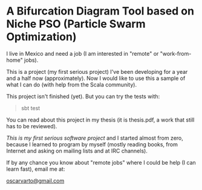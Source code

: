 A Bifurcation Diagram Tool based on Niche PSO (Particle Swarm Optimization) 
===========================================================================

I live in Mexico and need a job (I am interested in "remote" or "work-from-home" jobs).

This is a project (my first serious project) I've been developing for a year and a half now
(approximately).
Now I would like to use this a sample of what I can do (with help from the Scala community).

This project isn't finished (yet). But you can try the tests with:
> sbt test

You can read about this project in my thesis (it is thesis.pdf, a work that still has to
be reviewed).

*This is my first serious software project* and I started almost from zero, because I learned
to program by myself (mostly reading books, from Internet and asking on mailing lists and 
at IRC channels). 

If by any chance you know about "remote jobs" where I could be help (I can learn fast), email me at:

oscarvarto@gmail.com
